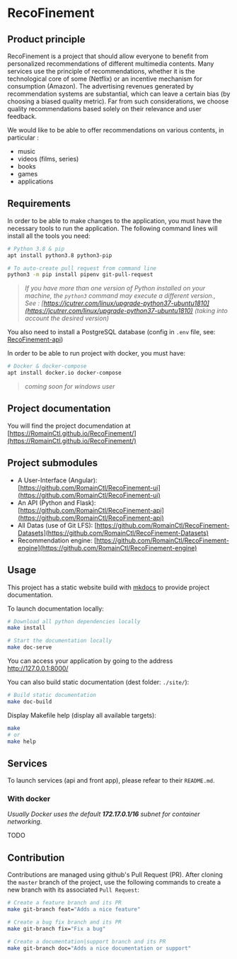 # RecoFinement

## Product principle

RecoFinement is a project that should allow everyone to benefit from personalized recommendations of different multimedia contents. Many services use the principle of recommendations, whether it is the technological core of some (Netflix) or an incentive mechanism for consumption (Amazon). The advertising revenues generated by recommendation systems are substantial, which can leave a certain bias (by choosing a biased quality metric). Far from such considerations, we choose quality recommendations based solely on their relevance and user feedback.

We would like to be able to offer recommendations on various contents, in particular :
* music
* videos (films, series)
* books
* games
* applications


## Requirements

In order to be able to make changes to the application, you must have the necessary tools to run the application. The following command lines will install all the tools you need:
```bash
# Python 3.8 & pip
apt install python3.8 python3-pip

# To auto-create pull request from command line
python3 -m pip install pipenv git-pull-request
```

> *If you have more than one version of Python installed on your machine, the `python3` command may execute a different version.,* \
*See : [https://jcutrer.com/linux/upgrade-python37-ubuntu1810](https://jcutrer.com/linux/upgrade-python37-ubuntu1810) (taking into account the desired version)*

You also need to install a PostgreSQL database (config in `.env` file, see: [RecoFinement-api](https://github.com/RomainCtl/RecoFinement-api))

In order to be able to run project with docker, you must have:
```bash
# Docker & docker-compose
apt install docker.io docker-compose
```

> *coming soon for windows user*

## Project documentation

You will find the project documendation at [https://RomainCtl.github.io/RecoFinement/](https://RomainCtl.github.io/RecoFinement/)


## Project submodules

* A User-Interface (Angular): [https://github.com/RomainCtl/RecoFinement-ui](https://github.com/RomainCtl/RecoFinement-ui)
* An API (Python and Flask): [https://github.com/RomainCtl/RecoFinement-api](https://github.com/RomainCtl/RecoFinement-api)
* All Datas (use of Git LFS): [https://github.com/RomainCtl/RecoFinement-Datasets](https://github.com/RomainCtl/RecoFinement-Datasets)
* Recommendation engine: [https://github.com/RomainCtl/RecoFinement-engine](https://github.com/RomainCtl/RecoFinement-engine)


## Usage

This project has a static website build with [mkdocs](https://www.mkdocs.org/) to provide project documentation.

To launch documentation locally:
```bash
# Download all python dependencies locally
make install

# Start the documentation locally
make doc-serve
```

You can access your application by going to the address http://127.0.0.1:8000/

You can also build static documentation (dest folder: `./site/`):
```bash
# Build static documentation
make doc-build
```

Display Makefile help (display all available targets):
```bash
make
# or
make help
```

## Services

To launch services (api and front app), please refear to their `README.md`.

### With docker

*Usually Docker uses the default __172.17.0.1/16__ subnet for container networking.*

TODO

## Contribution

Contributions are managed using github's Pull Request (PR). After cloning the `master` branch of the project, use the following commands to create a new branch with its associated `Pull Request`:

```bash
# Create a feature branch and its PR
make git-branch feat="Adds a nice feature"

# Create a bug fix branch and its PR
make git-branch fix="Fix a bug"

# Create a documentation|support branch and its PR
make git-branch doc="Adds a nice documentation or support"
```